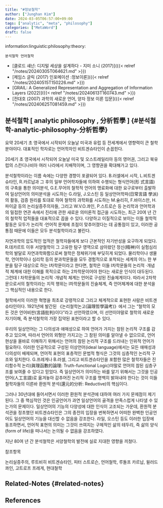 ```yaml
---
title: "#정보철학"
author: ["Junghan Kim"]
date: 2024-03-05T06:57:00+09:00
tags: ["analytic", "meta", "philosophy"]
categories: ["MetaWord"]
draft: false
---
```


information:linguistic:philosophy:theory:

```text
분석철학 언어철학
```

-   [클로드 섀넌: 디지털 세상을 설계하다 - 지미 소니 (2017)]({{< relref "/notes/20240305T064621.md" >}})
-   [제임스 글릭 (2017) 인포메이션 :정보이론]({{< relref "/notes/20240515T150226.md" >}})
-   [GRAIL: A Generalized Representation and Aggregation of Information Layers (2022)]({{< relref "/notes/20240613T160743.md" >}})
-   [전대호 (2007) 과학의 새로운 언어, 양자 정보 이론 입문]({{< relref "/notes/20240625T081459.md" >}})


## 분석철학 [ analytic philosophy , 分析哲學 ] {#분석철학-analytic-philosophy-分析哲學}

요약 20세기 초 영국에서 시작되어 오늘날 미국과 유럽 등 전세계에서 영향력이 큰 철학분야이다. 대표적인 학자로는 언어학자인 비트겐슈타인이 손꼽힌다.

20세기 초 영국에서 시작되어 오늘날 미국 및 오스트레일리아 등의 영어권, 그리고 북유럽의 스칸디나비아 여러 나라에서 지배적이며, 그 영향권을 확대해가고 있다.

분석철학이라는 이름 속에는 다양한 경향이 포괄되어 있다. B.러셀에서 시작, L.비트겐슈타인, R.카르납과 그 후의 일부 언어학자들에 의하여 수행되는 형식언어(形 式言語)의 구축을 통한 의미분석, G.E.무어의 철학적 언어의 명료화에 대한 요구로부터 출발하여 일상언어의 의미분석을 시도하는 G.라일, J.오스틴 등 일상언어학파(日常言語 學派)의 활동, 검증 원리를 토대로 하여 철학의 과학화를 시도하는 M.슐리히, F.바이스만, H.파이글 등의 논리실증주의자들, 그리고 W.V.O.콰인, P.스트로슨 등 논리학과 언어학과의 밀접한 연관 속에서 진리에 관한 새로운 의미론적 접근을 시도하는, 최근 20여 년 간의 철학적 업적들을 대표적으로 꼽을 수 있다. 다양하고 이질적으로 보이는 이들 철학적 활동은 모두가 논리적 ·언어적 문제에 초점이 맞추어졌다는 데 공통점이 있고, 이러한 공통점 때문에 이들은 모두 분석철학이라고 불린다.

자연과학의 압도적인 업적은 철학자들에게 보다 근본적인 자기반성을 요구하게 되었다. R.데카르트 이후 서양철학이 그 고유한 탐구 영역으로 삼아왔던 정신(精神)이 실험심리학의 발달로 자연과학화함으로써 철학은 정체위기에 부딪히게 되었다. 물리학이나 생물학, 언어학이나 심리학 등의 분과학문들을 모두 경험적으로 포착되는 세계의 어느 한 부분을 탐구 대상으로 하는 l차학문이라고 한다면, 철학은 이들 l차학문들의 논리적 ·개념적 체계에 대한 이해를 목적으로 하는 2차학문이어야 한다는 새로운 인식이 대두된다. 그런데 l 차학문들의 논리적 ·개념적 체계는 언어로 구성된 진술체계이다. 따라서 2차학문으로서의 철학이라는 지적 행위는 l차학문들의 진술체계, 즉 언어체계에 대한 분석을 그 핵심적인 내용으로 한다.

철학에서의 이러한 혁명을 최초로 강령적으로 그리고 체계적으로 표현한 사람은 비트겐슈타인이다. 1921년에 발간된 《논리철학논고(論理哲學論考)》에서 그는 “철학의 모든 것은 언어비판(言語批判)이다”라고 선언하였으며, 이 선언이야말로 철학의 새로운 자기이해, 즉 분석철학의 가장 집약된 표현이라고 할 수 있다.

우리의 일상언어는 그 다의성과 애매성으로 하여 언어가 가지는 참된 논리적 구조를 감추고 있으며, 따라서 언어의 외형만 가지고는 그 참된 의미를 알아낼 수 없으므로, 언어현상을 올바로 이해하기 위해서는 언어의 참된 논리적 구조를 드러내는 인위적 언어가 필요하다. 이러한 인공적으로 구성된 이상언어(ideal language)에서는 모든 애매성과 다의성이 배제되며, 언어적 표현의 표층적인 문법적 형식은 그것의 심층적인 논리적 구조와 일치한다. G.프레게나 B.러셀, 그리고 비트겐슈타인을 포함한 많은 철학자들은 진리함수적 논리(眞理函數的論理: Truth-functional Logic)야말로 언어의 참된 심층구조를 보여줄 수 있다고 믿었다. 즉 일상언어가 의미하는 바를 알기 위해서는 그것을 인공언어(人工言語)로 옮겨놓아 감추어진 논리적 구조를 명백히 밝혀내야 한다는 것이 이들 철학자들의 이른바 환원적 분석(還元的分析: Reductive)의 핵심이다.

그러나 30년대에 들어서면서 이러한 환원적 분석관에 대하여 여러 가지 문제점이 제기된다. 그 중 핵심적인 것은 인공언어가 과연 일상언어의 골격을 만족스럽게 나타낼 수 있는가의 문제이다. 일상언어의 기능의 다양성에 대한 인식이 고조되는 가운데, 환원적 분석관을 정초했던 비트겐슈타인은 그의 종전의 입장을 번복하면서 어떠한 완벽한 인공언어도 일상언어의 기능을 대신할 수 없음을 강조한다. 라일, 오스틴 등도 이러한 입장에 동조하면서, 언어적 표현의 의미는 그것이 쓰여지는 구체적인 삶의 테두리, 즉 삶의 양식(form of life)을 떠나서는 논의될 수 없음을 강조하였다.

지난 80여 년 간 분석철학은 서양철학의 발전에 실로 지대한 영향을 끼쳤다.

참조항목

논리실증주의, 루트비히 비트겐슈타인, 피터 스트로슨, 언어철학, 루돌프 카르납, 윌러드 콰인, 고트로프 프레게, 현대철학


## Related-Notes {#related-notes}

## References

<style>.csl-entry{text-indent: -1.5em; margin-left: 1.5em;}</style><div class="csl-bib-body">
</div>
